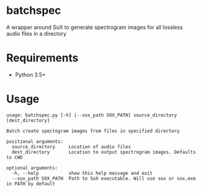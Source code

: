 # batchspec
A wrapper around SoX to generate spectrogram images for all lossless audio files in a directory

# Requirements
* Python 3.5+

# Usage
```
usage: batchspec.py [-h] [--sox_path SOX_PATH] source_directory [dest_directory]

Batch create spectogram images from files in specified directory

positional arguments:
  source_directory     Location of audio files
  dest_directory       Location to output spectrogram images. Defaults to CWD

optional arguments:
  -h, --help           show this help message and exit
  --sox_path SOX_PATH  Path to SoX executable. Will use sox or sox.exe in PATH by default
```
